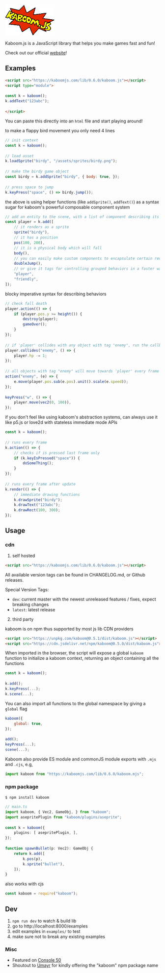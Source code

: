 ![Kaboom Logo](misc/kaboom.png)

Kaboom.js is a JavaScript library that helps you make games fast and fun!

Check out our official [website](https://kaboomjs.com/)!

## Examples

```html
<script src="https://kaboomjs.com/lib/0.6.0/kaboom.js"></script>
<script type="module">

const k = kaboom();
k.addText("123abc");

</script>
```

You can paste this directly into an `html` file and start playing around!

to make a flappy bird movement you only need 4 lines
```javascript
// init context
const k = kaboom();

// load asset
k.loadSprite("birdy", "/assets/sprites/birdy.png");

// make the birdy game object
const birdy = k.addSprite("birdy", { body: true, });

// press space to jump
k.keyPress("space", () => birdy.jump());
```

the above is using helper functions (like `addSprite()`, `addText()`) as a syntax sugar for kaboom's powerful composable component system

```javascript
// add an entity to the scene, with a list of component describing its behavior
const player = k.add([
	// it renders as a sprite
	sprite("birdy"),
	// it has a position
	pos(100, 200),
	// it is a physical body which will fall
	body(),
	// you can easily make custom components to encapsulate certain reusable logics
	doubleJump(),
	// or give it tags for controlling grouped behaviors in a faster way
	"player",
	"friendly",
]);
```

blocky imperative syntax for describing behaviors
```javascript
// check fall death
player.action(() => {
	if (player.pos.y >= height()) {
		destroy(player);
		gameOver();
	}
});

// if 'player' collides with any object with tag "enemy", run the callback
player.collides("enemy", () => {
	player.hp -= 1;
});

// all objects with tag "enemy" will move towards 'player' every frame
action("enemy", (e) => {
	e.move(player.pos.sub(e.pos).unit().scale(e.speed));
});

keyPress("w", () => {
	player.move(vec2(0, 100)),
});

```

if you don't feel like using kaboom's abstraction systems, can always use it like p5.js or love2d with stateless immediate mode APIs

```javascript
const k = kaboom();

// runs every frame
k.action(() => {
	// checks if is pressed last frame only
	if (k.keyIsPressed("space")) {
		doSomeThing();
	}
});

// runs every frame after update
k.render(() => {
	// immediate drawing functions
	k.drawSprite("birdy");
	k.drawText("123abc");
	k.drawRect(100, 300);
});
```

## Usage

### cdn

1. self hosted

```html
<script src="https://kaboomjs.com/lib/0.6.0/kaboom.js"></script>
```

All available version tags can be found in CHANGELOG.md, or Github releases.

Special Version Tags:
- `dev`: current master with the newest unreleased features / fixes, expect breaking changes
- `latest`: latest release

2. third party

kaboom is on npm thus supported by most js lib CDN providers

```html
<script src="https://unpkg.com/kaboom@0.5.1/dist/kaboom.js"></script>
<script src="https://cdn.jsdelivr.net/npm/kaboom@0.5.0/dist/kaboom.js"></script>
```

When imported in the browser, the script will expose a global `kaboom` function to initialize a kaboom context, returning an object containing all the functions

```js
const k = kaboom();

k.add();
k.keyPress(...);
k.scene(...);
```

You can also import all functions to the global namespace by giving a `global` flag

```js
kaboom({
	global: true,
});

add();
keyPress(...);
scene(...);
```

Kaboom also provide ES module and commonJS module exports with `.mjs` and `.cjs`, e.g,

```js
import kaboom from "https://kaboomjs.com/lib/0.6.0/kaboom.mjs";
```

### npm package

```
$ npm install kaboom
```

```ts
// main.ts
import kaboom, { Vec2, GameObj, } from "kaboom";
import asepritePlugin from "kaboom/plugins/aseprite";

const k = kaboom({
	plugins: [ asepritePlugin, ],
});

function spawnBullet(p: Vec2): GameObj {
	return k.add([
		k.pos(p),
		k.sprite("bullet"),
	]);
}
```

also works with cjs

```js
const kaboom = require("kaboom");
```

## Dev

1. `npm run dev` to watch & build lib
1. go to http://localhost:8000/examples
1. edit examples in `examples/` to test
1. make sure not to break any existing examples

### Misc

- Featured on [Console 50](https://console.substack.com/p/console-50)
- Shoutout to [Umayr](https://github.com/umayr) for kindly offering the "kaboom" npm package name
